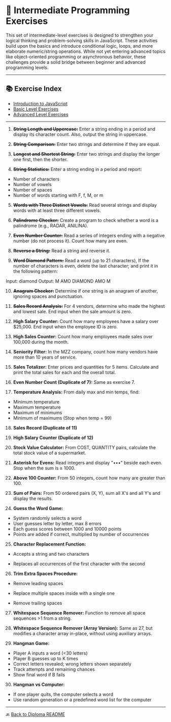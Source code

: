 # 🧠 Intermediate Programming Exercises

This set of intermediate-level exercises is designed to strengthen your logical thinking and problem-solving skills in JavaScript. These activities build upon the basics and introduce conditional logic, loops, and more elaborate numeric/string operations. While not yet entering advanced topics like object-oriented programming or asynchronous behavior, these challenges provide a solid bridge between beginner and advanced programming levels.

---

## 📚 Exercise Index

- [Introduction to JavaScript](../../README.md)
- [Basic Level Exercises](../basic/README.md)
- [Advanced Level Exercises](../advanced/README.md)

---

1. ~~**String Length and Uppercase:**~~ Enter a string ending in a period and display its character count. Also, output the string in uppercase.

2. ~~**String Comparison:**~~ Enter two strings and determine if they are equal.

3. ~~**Longest and Shortest String:**~~ Enter two strings and display the longer one first, then the shorter.

4. ~~**String Statistics:**~~ Enter a string ending in a period and report:

- Number of characters
- Number of vowels
- Number of spaces
- Number of words starting with F, f, M, or m

5. ~~**Words with Three Distinct Vowels:**~~ Read several strings and display words with at least three different vowels.

6. ~~**Palindrome Checker:**~~ Create a program to check whether a word is a palindrome (e.g., RADAR, ANILINA).

7. ~~**Even Number Counter:**~~ Read a series of integers ending with a negative number (do not process it). Count how many are even.

8. ~~**Reverse a String:**~~ Read a string and reverse it.

9. ~~**Word Diamond Pattern:**~~ Read a word (up to 21 characters), If the number of characters is even, delete the last character; and print it in the following pattern:

Input: diamond
Output:
   M
  AMO
DIAMOND
  AMO
   M

10. ~~**Anagram Checker:**~~ Determine if one string is an anagram of another, ignoring spaces and punctuation.

11. ~~**Sales Record Analysis:**~~ For 4 vendors, determine who made the highest and lowest sale. End input when the sale amount is zero.

12. **High Salary Counter:** Count how many employees have a salary over $25,000. End input when the employee ID is zero.

13. **High Sales Counter:** Count how many employees made sales over 100,000 during the month.

14. **Seniority Filter:** In the MZZ company, count how many vendors have more than 10 years of service.

15. **Sales Totalizer:** Enter prices and quantities for 5 items. Calculate and print the total sales for each and the overall total.

16. **Even Number Count (Duplicate of 7):** Same as exercise 7.

17. **Temperature Analysis:** From daily max and min temps, find:

- Minimum temperature
- Maximum temperature
- Maximum of minimums
- Minimum of maximums (Stop when temp = 99)

18. **Sales Record (Duplicate of 11)**

19. **High Salary Counter (Duplicate of 12)**

20. **Stock Value Calculator:** From COST, QUANTITY pairs, calculate the total stock value of a supermarket.

21. **Asterisk for Evens:** Read integers and display "•••" beside each even. Stop when the sum is ≥ 1000.

22. **Above 100 Counter:** From 50 integers, count how many are greater than 100.

23. **Sum of Pairs:** From 50 ordered pairs (X, Y), sum all X's and all Y's and display the results.

24. **Guess the Word Game:**

- System randomly selects a word
- User guesses letter by letter, max 8 errors
- Each guess scores between 1000 and 10000 points
- Points are added if correct, multiplied by number of occurrences

25. **Character Replacement Function:**

- Accepts a string and two characters

- Replaces all occurrences of the first character with the second

26. **Trim Extra Spaces Procedure:**

- Remove leading spaces

- Replace multiple spaces inside with a single one

- Remove trailing spaces

27. **Whitespace Sequence Remover:** Function to remove all space sequences >1 from a string.

28. **Whitespace Sequence Remover (Array Version):** Same as 27, but modifies a character array in-place, without using auxiliary arrays.

29. **Hangman Game:**

- Player A inputs a word (<30 letters)
- Player B guesses up to K times
- Correct letters revealed; wrong letters shown separately
- Track attempts and remaining chances
- Show final word if B fails

30. **Hangman vs Computer:**

- If one player quits, the computer selects a word
- Use random generation or a predefined word list for the computer

---

🔙 [Back to Diploma README](../../../../README.md)
